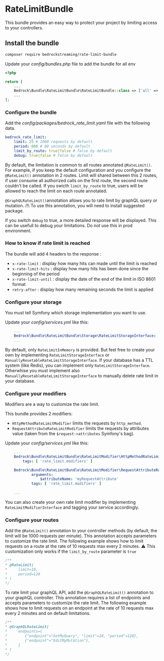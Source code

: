 # RateLimitBundle
This bundle provides an easy way to protect your project by limiting access to your controllers.

## Install the bundle
```bash
composer require bedrockstreaming/rate-limit-bundle
```

Update your _config/bundles.php_ file to add the bundle for all env
```php
<?php

return [
    ...
    Bedrock\Bundle\RateLimitBundle\RateLimitBundle::class => ['all' => true],
    ...
];
```

### Configure the bundle
Add the _config/packages/bedrock_rate_limit.yaml_ file with the following data.
```yaml
bedrock_rate_limit:
    limit: 25 # 1000 requests by default
    period: 600 # 60 seconds by default
    limit_by_route: true|false # false by default
    debug: true|false # false by default
```
By default, the limitation is common to all routes annotated `@RateLimit()`. 
For example, if you keep the default configuration and you configure the `@RateLimit()` annotation in 2 routes. Limit will shared between this 2 routes, if user consume all authorized calls on the first route, the second route couldn't be called.
If you swicth `limit_by_route` to true, users will be allowed to reach the limit on each route annotated.

`@GraphQLRateLimit()`annotation allows you to rate limit by graphQL query or mutation.
/!\ To use this annotation, you will need to install suggested package.

If you switch `debug` to true, a more detailed response will be displayed. This can be usefull to debug your limitations. Do not use this in prod environment.

### How to know if rate limit is reached
The bundle will add 4 headers to the response :
* `x-rate-limit` : display how many hits can made until the limit is reached
* `x-rate-limit-hits` : display how many hits has been done since the beginning of the period 
* `x-rate-limit-until` : display the date of the end of the limit in ISO 8601 format  
* `retry-after` : display how many remaining seconds the limit is applied

### Configure your storage 
You must tell Symfony which storage implementation you want to use.

Update your _config/services.yml_ like this:

```yaml
    ...
    Bedrock\Bundle\RateLimitBundle\Storage\RateLimitStorageInterface: '@Bedrock\Bundle\RateLimitBundle\Storage\RateLimitInMemoryStorage'
    ...
``` 

By default, only `RateLimitInMemory` is provided. But feel free to create your own by implementing `RateLimitStorageInterface` or `ManuallyResetableRateLimitStorageInterface`.
If your database has a TTL system (like Redis), you can implement only `RateLimitStorageInterface`. Otherwhise you must implement also `ManuallyResetableRateLimitStorageInterface` to manually delete rate limit in your database. 

### Configure your modifiers
Modifiers are a way to customize the rate limit.

This bundle provides 2 modifiers: 
* `HttpMethodRateLimitModifier` limits the requests by `http_method`.
* `RequestAttributeRateLimitModifier` limits the requests by attributes value (taken from the `$request->attributes` Symfony's bag).

Update your _config/services.yml_ like this:

```yaml
    ...
    Bedrock\Bundle\RateLimitBundle\RateLimitModifier\HttpMethodRateLimitModifier:
        tags: [ 'rate_limit.modifiers' ]   

    Bedrock\Bundle\RateLimitBundle\RateLimitModifier\RequestAttributeRateLimitModifier:
            arguments:
                $attributeName: 'myRequestAttribute'
            tags: [ 'rate_limit.modifiers' ]
 
    ...
``` 

You can also create your own rate limit modifier by implementing `RateLimitModifierInterface` and tagging your service accordingly.

### Configure your routes
Add the `@RateLimit()` annotation to your controller methods (by default, the limit will be 1000 requests per minute).
This annotation accepts parameters to customize the rate limit. The following example shows how to limit requests on a route at the rate of 10 requests max every 2 minutes.
:warning: This customization only works if the `limit_by_route` parameter is `true`

```php
/**
* @RateLimit(
*     limit=10,
*     period=120
* )
*/
```

To rate limit your graphQL API, add the `@GraphQLRateLimit()` annotation to your graphQL controller.
This annotation requires a list of endpoints and accepts parameters to customize the rate limit. The following example shows how to limit requests on an endpoint at the rate of 10 requests max every 2 minutes and on default limitations.

```php
/**
* @GraphQLRateLimit(
*     endpoints={
*        {"endpoint"="GetMyQuery", "limit"=10, "period"=120},
*        {"endpoint"="EditMyMutation"},
*     }
* )
*/
```
